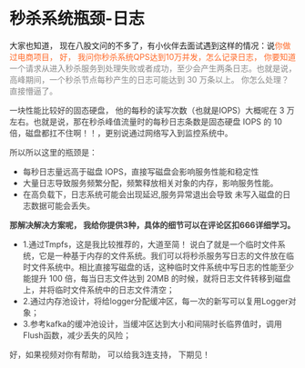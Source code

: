# 秒杀系统瓶颈-日志

大家也知道， 现在八股文问的不多了，有小伙伴去面试遇到这样的情况：说<font style="color:rgb(255, 104, 39);">你做过电商项目， 好，  我问你秒杀系统QPS达到10万并发，怎么记录日志，  你要知道 </font><font style="color:rgb(136, 136, 136);">一个请求从进入秒杀服务到处理失败或者成功，至少会产生两条日志。也就是说，高峰期间，一个秒杀节点每秒产生的日志可能达到 30 万条以上。   你怎么处理？   直接懵逼了。</font>

<font style="color:rgb(136, 136, 136);"></font>

<font style="color:rgb(136, 136, 136);"></font>

<font style="color:rgb(62, 62, 62);">一块性能比较好的固态硬盘， 他的</font><font style="color:rgb(51, 51, 51);">每秒的读写次数（也就是IOPS）</font><font style="color:rgb(62, 62, 62);">大概呢在 3 万左右。也就是说，那在秒杀峰值流量时的每秒日志条数是固态硬盘 IOPS 的 10 倍，磁盘都扛不住啊！！，更别说通过网络写入到监控系统中。</font>

<font style="color:rgb(62, 62, 62);">所以所以这里的瓶颈是：</font>

+ <font style="color:rgb(62, 62, 62);">每秒日志量远高于磁盘 IOPS，直接写磁盘会影响服务性能和稳定性</font>
+ <font style="color:rgb(62, 62, 62);">大量日志导致服务频繁分配，频繁释放相关对象的内存，影响服务性能。</font>
+ <font style="color:rgb(62, 62, 62);"> 在高负载下，日志系统可能会出现延迟,服务异常退出会导致 未写入磁盘的日志数据可能会丢失。</font>

**<font style="color:rgb(62, 62, 62);">那解决解决方案呢， 我给你提供3种，具体的细节可以在评论区扣666详细学习。</font>**

+ <font style="color:rgb(62, 62, 62);">1.通过Tmpfs，这是我比较推荐的，大道至简！ 说白了就是一个临时文件系统，它是一种基于内存的文件系统。我们可以将秒杀服务写日志的文件放在临时文件系统中。相比直接写磁盘的话，这种临时文件系统中写日志的性能至少能提升 100 倍，每当日志文件达到 20MB 的时候，就将日志文件转移到磁盘上，并将临时文件系统中的日志文件清空；  </font>
+ <font style="color:rgb(62, 62, 62);">2.通过内存池设计，将给logger分配缓冲区，每一次的新写可以复用Logger对象；</font>
+ <font style="color:rgb(62, 62, 62);">3.参考kafka的缓冲池设计，当缓冲区达到大小和间隔时长临界值时，调用Flush函数，减少丢失的风险；</font>

<font style="color:rgb(62, 62, 62);">好，如果视频对你有帮助， 可以给我3连支持， 下期见！</font>

